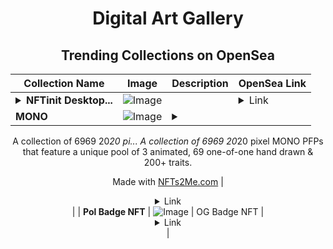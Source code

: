 <div align="center">

# Digital Art Gallery

## Trending Collections on OpenSea

| Collection Name                       | Image                                                                                     | Description                       | OpenSea Link                                                                                          |
|---------------------------------------|-------------------------------------------------------------------------------------------|-----------------------------------|--------------------------------------------------------------------------------------------------------|
| **<details><summary>NFTinit Desktop...</summary>NFTinit Desktop Application</details>** | ![Image](https://i.seadn.io/s/raw/files/47bb95df5b4ca067224a6a6cec0a686b.png?w=500&auto=format?w=200&auto=format) |  | <details><summary>Link</summary>[NFTinit Desktop Application](https://opensea.io/collection/nftinit-desktop-application-22)</details> |
| **MONO** | ![Image](https://i.seadn.io/s/raw/files/8f2c6c394a4fad51a5a048c166407bff.webp?w=500&auto=format?w=200&auto=format) | <details><summary>
A collection of 6969 20*20 pi...</summary>
A collection of 6969 20*20 pixel MONO PFPs that feature a unique pool of 3 animated, 69 one-of-one hand drawn & 200+ traits.

Made with [NFTs2Me.com](https://nfts2me.com/)</details> | <details><summary>Link</summary>[MONO](https://opensea.io/collection/mono-68)</details> |
| **Pol Badge NFT** | ![Image](https://i.seadn.io/s/raw/files/6e8c8fade4866278c7fca6477111565c.jpg?w=500&auto=format?w=200&auto=format) |  OG Badge NFT | <details><summary>Link</summary>[Pol Badge NFT](https://opensea.io/collection/pol-badge-nft)</details> |

</div>